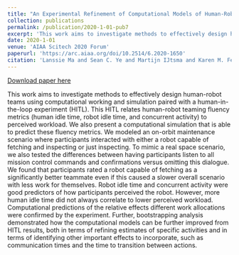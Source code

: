 ```yaml
---
title: "An Experimental Refinement of Computational Models of Human-Robot Teams"
collection: publications
permalink: /publication/2020-1-01-pub7
excerpt: 'This work aims to investigate methods to effectively design human-robot teams using computational working and simulation paired with a human-in-the-loop experiment (HITL). This HITL relates human-robot teaming fluency metrics (human idle time, robot idle time, and concurrent activity) to perceived workload. We also present a computational simulation that is able to predict these fluency metrics. We modeled an on-orbit maintenance scenario where participants interacted with either a robot capable of fetching and inspecting or just inspecting. To mimic a real space scenario, we also tested the differences between having participants listen to all mission control commands and confirmations versus omitting this dialogue. We found that participants rated a robot capable of fetching as a significantly better teammate even if this caused a slower overall scenario with less work for themselves. Robot idle time and concurrent activity were good predictors of how participants perceived the robot. However, more human idle time did not always correlate to lower perceived workload. Computational predictions of the relative effects different work allocations were confirmed by the experiment. Further, bootstrapping analysis demonstrated how the computational models can be further improved from HITL results, both in terms of refining estimates of specific activities and in terms of identifying other important effects to incorporate, such as communication times and the time to transition between actions.'
date: 2020-1-01
venue: 'AIAA Scitech 2020 Forum'
paperurl: 'https://arc.aiaa.org/doi/10.2514/6.2020-1650'
citation: 'Lanssie Ma and Sean C. Ye and Martijn IJtsma and Karen M. Feigh and Amy Pritchett (2020). An Experimental Refinement of Computational Models of Human-Robot Teams. In AIAA Scitech 2020 Forum'
---
```


<a href='https://arc.aiaa.org/doi/10.2514/6.2020-1650'>Download paper here</a>

This work aims to investigate methods to effectively design human-robot teams using computational working and simulation paired with a human-in-the-loop experiment (HITL). This HITL relates human-robot teaming fluency metrics (human idle time, robot idle time, and concurrent activity) to perceived workload. We also present a computational simulation that is able to predict these fluency metrics. We modeled an on-orbit maintenance scenario where participants interacted with either a robot capable of fetching and inspecting or just inspecting. To mimic a real space scenario, we also tested the differences between having participants listen to all mission control commands and confirmations versus omitting this dialogue. We found that participants rated a robot capable of fetching as a significantly better teammate even if this caused a slower overall scenario with less work for themselves. Robot idle time and concurrent activity were good predictors of how participants perceived the robot. However, more human idle time did not always correlate to lower perceived workload. Computational predictions of the relative effects different work allocations were confirmed by the experiment. Further, bootstrapping analysis demonstrated how the computational models can be further improved from HITL results, both in terms of refining estimates of specific activities and in terms of identifying other important effects to incorporate, such as communication times and the time to transition between actions.
